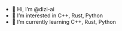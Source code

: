 - 👋 Hi, I’m @dizi-ai
- 👀 I’m interested in C++, Rust, Python
- 🌱 I’m currently learning C++, Rust, Python

<!---
dizi-ai/dizi-ai is a ✨ special ✨ repository because its `README.md` (this file) appears on your GitHub profile.
You can click the Preview link to take a look at your changes.
--->
